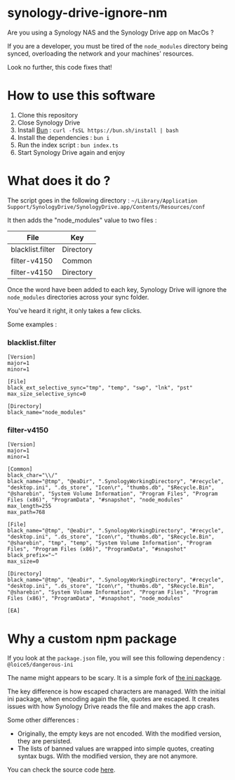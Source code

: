 # synology-drive-ignore-nm

Are you using a Synology NAS and the Synology Drive app on MacOs ?

If you are a developer, you must be tired of the `node_modules` directory being synced, overloading the network and your machines' resources.

Look no further, this code fixes that!

# How to use this software

1. Clone this repository
2. Close Synology Drive
3. Install [Bun](https://bun.sh/) : `curl -fsSL https://bun.sh/install | bash`
4. Install the dependencies : `bun i`
5. Run the index script : `bun index.ts`
6. Start Synology Drive again and enjoy

# What does it do ?

The script goes in the following directory : `~/Library/Application Support/SynologyDrive/SynologyDrive.app/Contents/Resources/conf`

It then adds the "node_modules" value to two files :

| File             | Key       |
|------------------|-----------|
| blacklist.filter | Directory |
| filter-v4150     | Common    |
| filter-v4150     | Directory |

Once the word have been added to each key, Synology Drive will ignore the `node_modules` directories across your sync folder.

You've heard it right, it only takes a few clicks.

Some examples :

### blacklist.filter

```
[Version]
major=1
minor=1

[File]
black_ext_selective_sync="tmp", "temp", "swp", "lnk", "pst"
max_size_selective_sync=0

[Directory]
black_name="node_modules"
```

### filter-v4150

```
[Version]
major=1
minor=1

[Common]
black_char="\\/"
black_name="@tmp", "@eaDir", ".SynologyWorkingDirectory", "#recycle", "desktop.ini", ".ds_store", "Icon\r", "thumbs.db", "$Recycle.Bin", "@sharebin", "System Volume Information", "Program Files", "Program Files (x86)", "ProgramData", "#snapshot", "node_modules"
max_length=255
max_path=768

[File]
black_name="@tmp", "@eaDir", ".SynologyWorkingDirectory", "#recycle", "desktop.ini", ".ds_store", "Icon\r", "thumbs.db", "$Recycle.Bin", "@sharebin", "tmp", "temp", "System Volume Information", "Program Files", "Program Files (x86)", "ProgramData", "#snapshot"
black_prefix="~"
max_size=0

[Directory]
black_name="@tmp", "@eaDir", ".SynologyWorkingDirectory", "#recycle", "desktop.ini", ".ds_store", "Icon\r", "thumbs.db", "$Recycle.Bin", "@sharebin", "System Volume Information", "Program Files", "Program Files (x86)", "ProgramData", "#snapshot", "node_modules"

[EA]
```

# Why a custom npm package

If you look at the `package.json` file, you will see this following dependency : `@loice5/dangerous-ini`

The name might appears to be scary. It is a simple fork of [the ini package](https://www.npmjs.com/package/ini).

The key difference is how escaped characters are managed. With the initial ini package, when encoding again the file, quotes are escaped. It creates issues with how Synology Drive reads the file and makes the app crash.

Some other differences :
- Originally, the empty keys are not encoded. With the modified version, they are persisted.
- The lists of banned values are wrapped into simple quotes, creating syntax bugs. With the modified version, they are not anymore.

You can check the source code [here](https://github.com/LoicE5/dangerous-ini).